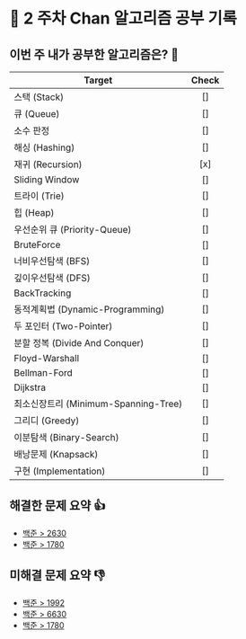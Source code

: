 <!-- readme 양식 -->

# 📝 2 주차 Chan 알고리즘 공부 기록

## 이번 주 내가 공부한 알고리즘은? 🎯

<!--
- 도전 항목은 여러개 선택해도 좋습니다.! (되도록 한가지 권장.!)
- 선택한 항목 Check 란을 [x] 로 바꿔주세요.
- 다음 사이트에서 해당 주제에 대한 문제를 바로 찾을 수 있습니다.
    - https://www.acmicpc.net/problem/tags
 -->

| Target                               | Check |
| ------------------------------------ | :---: |
| 스택 (Stack)                         |  []   |
| 큐 (Queue)                           |  []   |
| 소수 판정                            |  []   |
| 해싱 (Hashing)                       |  []   |
| 재귀 (Recursion)                     |  [x]  |
| Sliding Window                       |  []   |
| 트라이 (Trie)                        |  []   |
| 힙 (Heap)                            |  []   |
| 우선순위 큐 (Priority-Queue)         |  []   |
| BruteForce                           |  []   |
| 너비우선탐색 (BFS)                   |  []   |
| 깊이우선탐색 (DFS)                   |  []   |
| BackTracking                         |  []   |
| 동적계획법 (Dynamic-Programming)     |  []   |
| 두 포인터 (Two-Pointer)              |  []   |
| 분할 정복 (Divide And Conquer)       |  []   |
| Floyd-Warshall                       |  []   |
| Bellman-Ford                         |  []   |
| Dijkstra                             |  []   |
| 최소신장트리 (Minimum-Spanning-Tree) |  []   |
| 그리디 (Greedy)                      |  []   |
| 이분탐색 (Binary-Search)             |  []   |
| 배낭문제 (Knapsack)                  |  []   |
| 구현 (Implementation)                |  []   |

## 해결한 문제 요약 👍

<!--
다음과 같이 작성해주세요.!!

ex)
  - [문제이름](문제링크)
  - [문제이름](문제링크)
  - [문제이름](문제링크)
 -->

- [백준 > 2630](https://www.acmicpc.net/problem/2630)
- [백준 > 1780](https://www.acmicpc.net/problem/1780)


## 미해결 문제 요약 👎

<!--
다음과 같이 작성해주세요.!!

ex)
  - [문제이름](문제링크)
  - [문제이름](문제링크)
  - [문제이름](문제링크)
 -->

- [백준 > 1992](https://www.acmicpc.net/problem/1992)
- [백준 > 6630](https://www.acmicpc.net/problem/6630)
- [백준 > 1780](https://www.acmicpc.net/problem/10994)